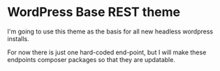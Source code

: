 # WordPress Base REST theme

I'm going to use this theme as the basis for all new headless wordpress installs.

For now there is just one hard-coded end-point, but I will make these endpoints composer packages so that they are updatable.